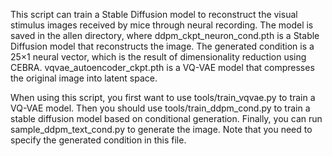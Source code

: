 This script can train a Stable Diffusion model to reconstruct the visual stimulus images received by mice through neural recording. The model is saved in the allen directory, where ddpm_ckpt_neuron_cond.pth is a Stable Diffusion model that reconstructs the image. The generated condition is a 25×1 neural vector, which is the result of dimensionality reduction using CEBRA. vqvae_autoencoder_ckpt.pth is a VQ-VAE model that compresses the original image into latent space.

When using this script, you first want to use tools/train_vqvae.py to train a VQ-VAE model. Then you should use tools/train_ddpm_cond.py to train a stable diffusion model based on conditional generation. Finally, you can run sample_ddpm_text_cond.py to generate the image. Note that you need to specify the generated condition in this file.
